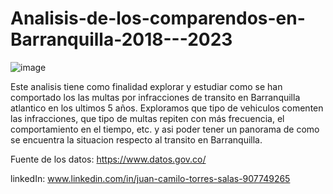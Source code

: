 # Analisis-de-los-comparendos-en-Barranquilla-2018---2023
![image](https://github.com/JuankTS/Analisis-de-los-comparendos-en-Barranquilla-2018---2023/assets/166193432/b650f474-f24b-40f1-bed1-2a68185f19f7)

Este analisis tiene como finalidad explorar y estudiar como se han comportado los las multas por infracciones de transito en Barranquilla atlantico en los ultimos 5 años.
Exploramos que tipo de vehiculos comenten las infracciones, que tipo de multas repiten con más frecuencia, el comportamiento en el tiempo, etc. y asi poder tener un panorama de como se encuentra la situacion respecto al transito en Barranquilla.

Fuente de los datos: https://www.datos.gov.co/

linkedIn: www.linkedin.com/in/juan-camilo-torres-salas-907749265
